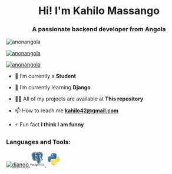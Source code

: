 <h1 align="center">Hi! I'm Kahilo Massango</h1>
<h3 align="center">A passionate backend developer from Angola</h3>

<p align="left"> <img src="https://komarev.com/ghpvc/?username=anonangola&label=Profile%20views&color=0e75b6&style=flat" alt="anonangola" /> </p>

<p align="left"> <a href="https://github.com/ryo-ma/github-profile-trophy"><img src="https://github-profile-trophy.vercel.app/?username=anonangola" alt="anonangola" /></a> </p>

<p align="left"> <a href="https://twitter.com/anonangola" target="blank"><img src="https://img.shields.io/twitter/follow/anonangola?logo=twitter&style=for-the-badge" alt="anonangola" /></a> </p>

- 🔭 I’m currently a **Student**

- 🌱 I’m currently learning **Django**

- 👨‍💻 All of my projects are available at **This repository**

- 📫 How to reach me **kahilo42@gmail.com**

- ⚡ Fun fact **I think I am funny**


<h3 align="left">Languages and Tools:</h3>
<p align="left"> <a href="https://www.djangoproject.com/" target="_blank" rel="noreferrer"> <img src="https://cdn.worldvectorlogo.com/logos/django.svg" alt="django" width="40" height="40"/> </a> <a href="https://www.postgresql.org" target="_blank" rel="noreferrer"> <img src="https://raw.githubusercontent.com/devicons/devicon/master/icons/postgresql/postgresql-original-wordmark.svg" alt="postgresql" width="40" height="40"/> </a> <a href="https://www.python.org" target="_blank" rel="noreferrer"> <img src="https://raw.githubusercontent.com/devicons/devicon/master/icons/python/python-original.svg" alt="python" width="40" height="40"/> </a> </p>

